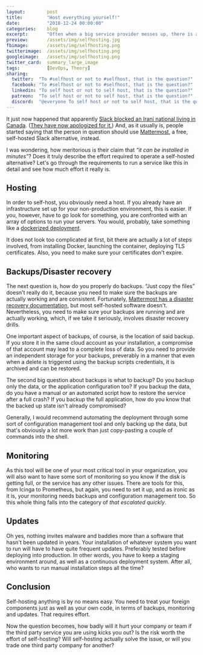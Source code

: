 ```yaml
---
layout:        post
title:         "Host everything yourself!"
date:          "2018-12-24 00:00:00"
categories:    blog
excerpt:       "Often when a big service provider messes up, there is an inevitable slew of people who tout the advantages of self-hosting everything. But is it really efficient?"
preview:       /assets/img/selfhosting.jpg
fbimage:       /assets/img/selfhosting.png
twitterimage:  /assets/img/selfhosting.png
googleimage:   /assets/img/selfhosting.png
twitter_card:  summary_large_image
tags:          [DevOps, Theory]
sharing:
  twitter:  "To #selfhost or not to #selfhost, that is the question?" 
  facebook: "To #selfhost or not to #selfhost, that is the question?"
  linkedin: "To self host or not to self host, that is the question?"
  patreon:  "To self host or not to self host, that is the question?"
  discord:  "@everyone To self host or not to self host, that is the question?"
---
```


It just now happened that apparently [Slack blocked an Irani national living in Canada](https://twitter.com/a_h_a/status/1075510422617219077).
([They have now apologized for it.](https://slackhq.com/an-apology-and-an-update)) And, as it usually is, people started
saying that the person in question should use [Mattermost](https://mattermost.com/), a free, self-hosted Slack
alternative, instead.

I was wondering, how meritorious is their claim that *&ldquo;it can be installed in minutes&rdquo;*? Does it truly
describe the effort required to operate a self-hosted alternative? Let's go through the requirements to run a service
like this in detail and see how much effort it really is.

## Hosting

In order to self-host, you obviously need a host. If you already have an infrastructure set up for your non-production
environment, this is easier. If you, however, have to go look for something, you are confronted with an array of options
to run your servers. You would, probably, take something like a [dockerized deployment](https://docs.mattermost.com/install/prod-docker.html).

It does not look too complicated at first, bit there are actually a lot of steps involved, from installing Docker,
launching the container, deploying TLS certificates. Also, you need to make sure your certificates don't expire.

## Backups/Disaster recovery

The next question is, how do you properly do backups. &ldquo;Just copy the files&rdquo; doesn't really do it, because 
you need to make sure the backups are actually working and are consistent. Fortunately,
[Mattermost has a disaster recovery documentation](https://docs.mattermost.com/administration/backup.html),
but most self-hosted software doesn't. Nevertheless, you need to make sure your backups are running and are actually
working, which, if we take it seriously, involves disaster recovery drills.

One important aspect of backups, of course, is the location of said backup. If you store it in the same cloud account
as your installation, a compromise of that account may lead to a complete loss of data. So you need to provide an 
independent storage for your backups, preverably in a manner that even when a delete is triggered using the backup 
scripts credentials, it is archived and can be restored.

The second big question about backups is what to backup? Do you backup only the data, or the application configuration
too? If you backup the data, do you have a manual or an automated script how to restore the service after a full crash?
If you backup the full application, how do you know that the backed up state isn't already compromised?

Generally, I would recommend automating the deployment through some sort of configuration management tool and only
backing up the data, but that's obviously a lot more work than just copy-pasting a couple of commands into the shell.

## Monitoring

As this tool will be one of your most critical tool in your organization, you will also want to have some sort of
monitoring so you know if the disk is getting full, or the service has any other issues. There are tools for this, from
Icinga to Prometheus, but again, you need to set it up, and as ironic as it is, your monitoring needs backups and
configuration management too. So this whole thing falls into the category of *that escalated quickly*.

## Updates

Oh yes, nothing invites malware and baddies more than a software that hasn't been updated in years. Your installation
of whatever system you want to run will have to have quite frequent updates. Preferably tested before deploying into
production. In other words, you have to keep a staging environment around, as well as a continuous deployment system. 
After all, who wants to run manual installation steps all the time?

## Conclusion

Self-hosting anything is by no means easy. You need to treat your foreign components just as well as your own code,
in terms of backups, monitoring and updates. That requires effort.

Now the question becomes, how badly will it hurt your company or team if the third party service you are using kicks
you out? Is the risk worth the effort of self-hosting? Will self-hosting actually solve the issue, or will you trade
one third party company for another?